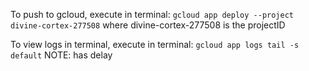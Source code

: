 To push to gcloud, execute in terminal: ```gcloud app deploy --project divine-cortex-277508``` where divine-cortex-277508 is the projectID

To view logs in terminal, execute in terminal: ```gcloud app logs tail -s default``` NOTE: has delay
